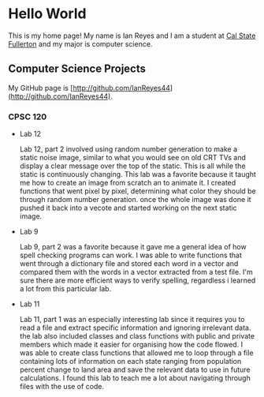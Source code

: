 # Hello World

This is my home page! My name is Ian Reyes and I am a student at [Cal State Fullerton](http://www.fullerton.edu/) and my major is computer science.

## Computer Science Projects

My GitHub page is [http://github.com/IanReyes44](http://github.com/IanReyes44).

### CPSC 120

* Lab 12

    Lab 12, part 2 involved using random number generation to make a static
    noise image, similar to what you would see on old CRT TVs and display a
    clear message over the top of the static. This is all while the static is
    continuously changing. This lab was a favorite because it taught me how to
    create an image from scratch an to animate it. I created functions that
    went pixel by pixel, determining what color they should be through random
    number generation. once the whole image was done it pushed it back into a
    vecote and started working on the next static image.
    
* Lab 9

    Lab 9, part 2 was a favorite because it gave me a general idea of how 
    spell checking programs can work. I was able to write functions that went
    through a dictionary file and stored each word in a vector and compared
    them with the words in a vector extracted from a test file. I'm sure there
    are more efficient ways to verify spelling, regardless i learned a lot from
    this particular lab.
    
 * Lab 11
 
    Lab 11, part 1 was an especially interesting lab since it requires you to
    read a file and extract specific information and ignoring irrelevant data.
    the lab also included classes and class functions with public and private
    members which made it easier for organising how the code flowed. I was able
    to create class functions that allowed me to loop through a file containing
    lots of information on each state ranging from population percent change to
    land area and save the relevant data to use in future calculations. I found
    this lab to teach me a lot about navigating through files with the use of
    code.